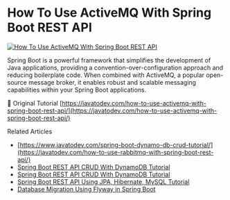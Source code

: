 # How To Use ActiveMQ With Spring Boot REST API

<a href="https://javatodev.com/how-to-use-activemq-with-spring-boot-rest-api/" target="blank">
    <img align="center" src="https://javatodev.com/wp-content/uploads/2023/11/How-To-Use-ActiveMQ-With-Spring-Boot-REST-API-1288x725.png" alt="How To Use ActiveMQ With Spring Boot REST API"/></a>

<p align="left">
    Spring Boot is a powerful framework that simplifies the development of Java applications, providing a convention-over-configuration approach and reducing boilerplate code. When combined with ActiveMQ, a popular open-source message broker, it enables robust and scalable messaging capabilities within your Spring Boot applications.
</p>

📄 Original Tutorial [https://javatodev.com/how-to-use-activemq-with-spring-boot-rest-api/](https://javatodev.com/how-to-use-activemq-with-spring-boot-rest-api/)

Related Articles

- [https://www.javatodev.com/spring-boot-dynamo-db-crud-tutorial/](https://javatodev.com/how-to-use-rabbitmq-with-spring-boot-rest-api/)
- [Spring Boot REST API CRUD With DynamoDB Tutorial](https://www.javatodev.com/spring-boot-dynamo-db-crud-tutorial/)
- [Spring Boot REST API CRUD With DynamoDB Tutorial](https://javatodev.com/spring-boot-dynamo-db-crud-tutorial/)
- [Spring Boot REST API Using JPA, Hibernate, MySQL Tutorial](https://javatodev.com/spring-boot-mysql/)
- [Database Migration Using Flyway in Spring Boot](https://javatodev.com/flyway-spring-boot/)

